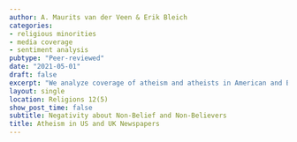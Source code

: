 ```yaml
---
author: A. Maurits van der Veen & Erik Bleich
categories:
- religious minorities
- media coverage
- sentiment analysis
pubtype: "Peer-reviewed"
date: "2021-05-01"
draft: false
excerpt: "We analyze coverage of atheism and atheists in American and British newspapers using computational text analysis techniques, including sentiment analysis and topic modeling. In particular, we show that greater negativity is associated with atheism as a concept than with atheists as individuals. Our findings add a new dimension to scholarship on differences between individual-targeted and group-targeted tolerance in public attitudes, establishing for the first time that media coverage mirrors such differences."
layout: single
location: Religions 12(5)
show_post_time: false
subtitle: Negativity about Non-Belief and Non-Believers
title: Atheism in US and UK Newspapers
---
```


